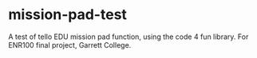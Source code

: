 # mission-pad-test
A test of tello EDU mission pad function, using the code 4 fun library. For ENR100 final project, Garrett College.

